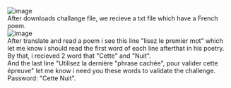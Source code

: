 ![image](https://github.com/user-attachments/assets/dd2e3bec-d45e-4d3d-9a01-01b81676c1e8)  
After downloads challange file, we recieve a txt file which have a French poem.  
![image](https://github.com/user-attachments/assets/c3cd0558-4f6c-42d8-a82d-0fe914a0bdcc)  
After translate and read a poem i see this line "lisez le premier mot" which let me know i should read the first word of each line afterthat in his poetry.  
By that, i recieved 2 word that "Cette" and  "Nuit".   
And the last line "Utilisez la dernière "phrase cachée", pour valider cette épreuve" let me know i need you these words to validate the challenge.  
Password: "Cette Nuit".


